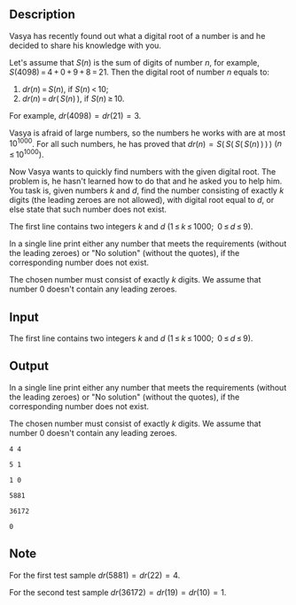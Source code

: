 ## Description

<div><p>Vasya has recently found out what a digital root of a number is and he decided to share his knowledge with you.</p><p>Let's assume that <span class="tex-span"><i>S</i>(<i>n</i>)</span> is the sum of digits of number <span class="tex-span"><i>n</i></span>, for example, <span class="tex-span"><i>S</i>(4098) = 4 + 0 + 9 + 8 = 21</span>. Then the digital root of number <span class="tex-span"><i>n</i></span> equals to: </p><ol> <li> <span class="tex-span"><i>dr</i>(<i>n</i>) = <i>S</i>(<i>n</i>)</span>, if <span class="tex-span"><i>S</i>(<i>n</i>) &lt; 10</span>; </li><li> <span class="tex-span"><i>dr</i>(<i>n</i>) = <i>dr</i>( <i>S</i>(<i>n</i>) )</span>, if <span class="tex-span"><i>S</i>(<i>n</i>) ≥ 10</span>. </li></ol><p>For example, <span class="tex-span"><i>dr</i>(4098)  =  <i>dr</i>(21)  =  3</span>.</p><p>Vasya is afraid of large numbers, so the numbers he works with are at most <span class="tex-span">10<sup class="upper-index">1000</sup></span>. For all such numbers, he has proved that <span class="tex-span"><i>dr</i>(<i>n</i>)  =  <i>S</i>( <i>S</i>( <i>S</i>( <i>S</i>(<i>n</i>) ) ) )</span> <span class="tex-span">(<i>n</i> ≤ 10<sup class="upper-index">1000</sup>)</span>.</p><p>Now Vasya wants to quickly find numbers with the given digital root. The problem is, he hasn't learned how to do that and he asked you to help him. You task is, given numbers <span class="tex-span"><i>k</i></span> and <span class="tex-span"><i>d</i></span>, find the number consisting of exactly <span class="tex-span"><i>k</i></span> digits (the leading zeroes are not allowed), with digital root equal to <span class="tex-span"><i>d</i></span>, or else state that such number does not exist.</p></div><div class="input-specification"><p>The first line contains two integers <span class="tex-span"><i>k</i></span> and <span class="tex-span"><i>d</i></span> <span class="tex-span">(1 ≤ <i>k</i> ≤ 1000; 0 ≤ <i>d</i> ≤ 9)</span>.</p></div><div class="output-specification"><p>In a single line print either any number that meets the requirements (without the leading zeroes) or "<span class="tex-font-style-tt">No solution</span>" (without the quotes), if the corresponding number does not exist.</p><p>The chosen number must consist of exactly <span class="tex-span"><i>k</i></span> digits. We assume that number 0 doesn't contain any leading zeroes.</p></div>

## Input

<p>The first line contains two integers <span class="tex-span"><i>k</i></span> and <span class="tex-span"><i>d</i></span> <span class="tex-span">(1 ≤ <i>k</i> ≤ 1000; 0 ≤ <i>d</i> ≤ 9)</span>.</p>

## Output

<p>In a single line print either any number that meets the requirements (without the leading zeroes) or "<span class="tex-font-style-tt">No solution</span>" (without the quotes), if the corresponding number does not exist.</p><p>The chosen number must consist of exactly <span class="tex-span"><i>k</i></span> digits. We assume that number 0 doesn't contain any leading zeroes.</p>





```input1
4 4

```




```input2
5 1

```




```input3
1 0

```




```output1
5881

```




```output2
36172

```




```output3
0

```



## Note

<p>For the first test sample <span class="tex-span"><i>dr</i>(5881)  =  <i>dr</i>(22)  =  4</span>.</p><p>For the second test sample <span class="tex-span"><i>dr</i>(36172)  =  <i>dr</i>(19)  =  <i>dr</i>(10)  =  1</span>.</p>
